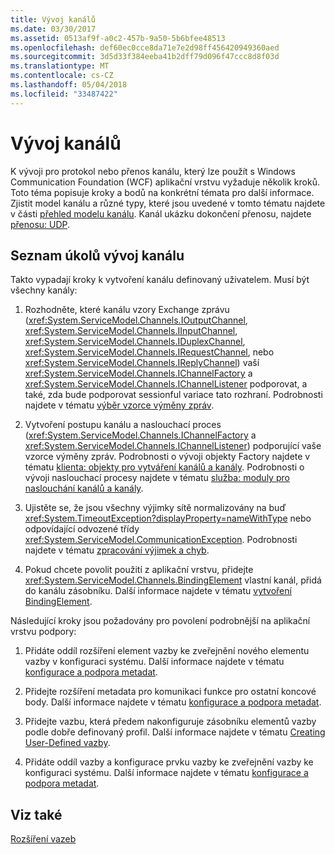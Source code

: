 ```yaml
---
title: Vývoj kanálů
ms.date: 03/30/2017
ms.assetid: 0513af9f-a0c2-457b-9a50-5b6bfee48513
ms.openlocfilehash: def60ec0cce8da71e7e2d98ff456420949360aed
ms.sourcegitcommit: 3d5d33f384eeba41b2dff79d096f47ccc8d8f03d
ms.translationtype: MT
ms.contentlocale: cs-CZ
ms.lasthandoff: 05/04/2018
ms.locfileid: "33487422"
---
```

# <a name="developing-channels"></a>Vývoj kanálů
K vývoji pro protokol nebo přenos kanálu, který lze použít s Windows Communication Foundation (WCF) aplikační vrstvu vyžaduje několik kroků. Toto téma popisuje kroky a bodů na konkrétní témata pro další informace. Zjistit model kanálu a různé typy, které jsou uvedené v tomto tématu najdete v části [přehled modelu kanálu](../../../../docs/framework/wcf/extending/channel-model-overview.md). Kanál ukázku dokončení přenosu, najdete [přenosu: UDP](../../../../docs/framework/wcf/samples/transport-udp.md).  
  
## <a name="the-channel-development-task-list"></a>Seznam úkolů vývoj kanálu  
 Takto vypadají kroky k vytvoření kanálu definovaný uživatelem. Musí být všechny kanály:  
  
1.  Rozhodněte, které kanálu vzory Exchange zprávu (<xref:System.ServiceModel.Channels.IOutputChannel>, <xref:System.ServiceModel.Channels.IInputChannel>, <xref:System.ServiceModel.Channels.IDuplexChannel>, <xref:System.ServiceModel.Channels.IRequestChannel>, nebo <xref:System.ServiceModel.Channels.IReplyChannel>) vaší <xref:System.ServiceModel.Channels.IChannelFactory> a <xref:System.ServiceModel.Channels.IChannelListener> podporovat, a také, zda bude podporovat sessionful variace tato rozhraní. Podrobnosti najdete v tématu [výběr vzorce výměny zpráv](../../../../docs/framework/wcf/extending/choosing-a-message-exchange-pattern.md).  
  
2.  Vytvoření postupu kanálu a naslouchací proces (<xref:System.ServiceModel.Channels.IChannelFactory> a <xref:System.ServiceModel.Channels.IChannelListener>) podporující vaše vzorce výměny zpráv. Podrobnosti o vývoji objekty Factory najdete v tématu [klienta: objekty pro vytváření kanálů a kanály](../../../../docs/framework/wcf/extending/client-channel-factories-and-channels.md). Podrobnosti o vývoji naslouchací procesy najdete v tématu [služba: moduly pro naslouchání kanálů a kanály](../../../../docs/framework/wcf/extending/service-channel-listeners-and-channels.md).  
  
3.  Ujistěte se, že jsou všechny výjimky sítě normalizovány na buď <xref:System.TimeoutException?displayProperty=nameWithType> nebo odpovídající odvozené třídy <xref:System.ServiceModel.CommunicationException>. Podrobnosti najdete v tématu [zpracování výjimek a chyb](../../../../docs/framework/wcf/extending/handling-exceptions-and-faults.md).  
  
4.  Pokud chcete povolit použití z aplikační vrstvu, přidejte <xref:System.ServiceModel.Channels.BindingElement> vlastní kanál, přidá do kanálu zásobníku. Další informace najdete v tématu [vytvoření BindingElement](../../../../docs/framework/wcf/extending/creating-a-bindingelement.md).  
  
 Následující kroky jsou požadovány pro povolení podrobnější na aplikační vrstvu podpory:  
  
1.  Přidáte oddíl rozšíření element vazby ke zveřejnění nového elementu vazby v konfiguraci systému. Další informace najdete v tématu [konfigurace a podpora metadat](../../../../docs/framework/wcf/extending/configuration-and-metadata-support.md).  
  
2.  Přidejte rozšíření metadata pro komunikaci funkce pro ostatní koncové body. Další informace najdete v tématu [konfigurace a podpora metadat](../../../../docs/framework/wcf/extending/configuration-and-metadata-support.md).  
  
3.  Přidejte vazbu, která předem nakonfiguruje zásobníku elementů vazby podle dobře definovaný profil. Další informace najdete v tématu [Creating User-Defined vazby](../../../../docs/framework/wcf/extending/creating-user-defined-bindings.md).  
  
4.  Přidáte oddíl vazby a konfigurace prvku vazby ke zveřejnění vazby ke konfiguraci systému. Další informace najdete v tématu [konfigurace a podpora metadat](../../../../docs/framework/wcf/extending/configuration-and-metadata-support.md).  
  
## <a name="see-also"></a>Viz také  
 [Rozšíření vazeb](../../../../docs/framework/wcf/extending/extending-bindings.md)
